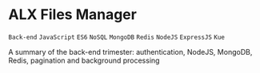 # ALX Files Manager
`Back-end` `JavaScript` `ES6` `NoSQL` `MongoDB` `Redis` `NodeJS` `ExpressJS` `Kue`

<p>A summary of the back-end trimester: authentication, NodeJS, MongoDB, Redis, pagination and background processing</p>


